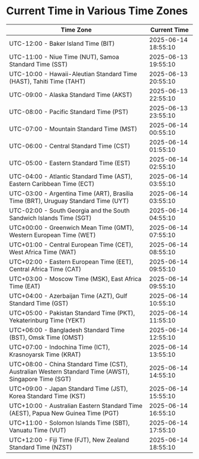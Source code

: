 # Current Time in Various Time Zones

| Time Zone | Current Time |
|-----------|--------------|
| UTC-12:00 - Baker Island Time (BIT) | 2025-06-14 18:55:10 |
| UTC-11:00 - Niue Time (NUT), Samoa Standard Time (SST) | 2025-06-13 19:55:10 |
| UTC-10:00 - Hawaii-Aleutian Standard Time (HAST), Tahiti Time (TAHT) | 2025-06-13 20:55:10 |
| UTC-09:00 - Alaska Standard Time (AKST) | 2025-06-13 22:55:10 |
| UTC-08:00 - Pacific Standard Time (PST) | 2025-06-13 23:55:10 |
| UTC-07:00 - Mountain Standard Time (MST) | 2025-06-14 00:55:10 |
| UTC-06:00 - Central Standard Time (CST) | 2025-06-14 01:55:10 |
| UTC-05:00 - Eastern Standard Time (EST) | 2025-06-14 02:55:10 |
| UTC-04:00 - Atlantic Standard Time (AST), Eastern Caribbean Time (ECT) | 2025-06-14 03:55:10 |
| UTC-03:00 - Argentina Time (ART), Brasília Time (BRT), Uruguay Standard Time (UYT) | 2025-06-14 03:55:10 |
| UTC-02:00 - South Georgia and the South Sandwich Islands Time (SGT) | 2025-06-14 04:55:10 |
| UTC±00:00 - Greenwich Mean Time (GMT), Western European Time (WET) | 2025-06-14 07:55:10 |
| UTC+01:00 - Central European Time (CET), West Africa Time (WAT) | 2025-06-14 08:55:10 |
| UTC+02:00 - Eastern European Time (EET), Central Africa Time (CAT) | 2025-06-14 09:55:10 |
| UTC+03:00 - Moscow Time (MSK), East Africa Time (EAT) | 2025-06-14 09:55:10 |
| UTC+04:00 - Azerbaijan Time (AZT), Gulf Standard Time (GST) | 2025-06-14 10:55:10 |
| UTC+05:00 - Pakistan Standard Time (PKT), Yekaterinburg Time (YEKT) | 2025-06-14 11:55:10 |
| UTC+06:00 - Bangladesh Standard Time (BST), Omsk Time (OMST) | 2025-06-14 12:55:10 |
| UTC+07:00 - Indochina Time (ICT), Krasnoyarsk Time (KRAT) | 2025-06-14 13:55:10 |
| UTC+08:00 - China Standard Time (CST), Australian Western Standard Time (AWST), Singapore Time (SGT) | 2025-06-14 14:55:10 |
| UTC+09:00 - Japan Standard Time (JST), Korea Standard Time (KST) | 2025-06-14 15:55:10 |
| UTC+10:00 - Australian Eastern Standard Time (AEST), Papua New Guinea Time (PGT) | 2025-06-14 16:55:10 |
| UTC+11:00 - Solomon Islands Time (SBT), Vanuatu Time (VUT) | 2025-06-14 17:55:10 |
| UTC+12:00 - Fiji Time (FJT), New Zealand Standard Time (NZST) | 2025-06-14 18:55:10 |
